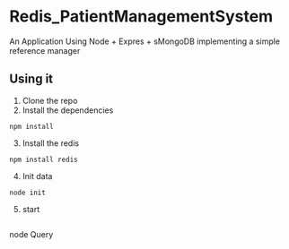 # Redis_PatientManagementSystem
An Application Using Node + Expres + sMongoDB implementing a simple reference manager


## Using it

1) Clone the repo
2) Install the dependencies

```
npm install
```


3) Install the redis
```
npm install redis
```

4) Init data

```
node init
```

5) start
   ```
node Query
```
